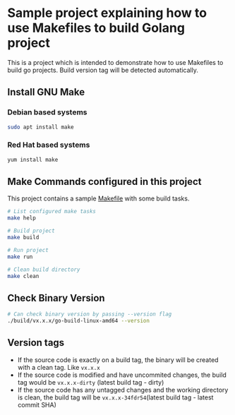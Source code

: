 # Sample project explaining how to use Makefiles to build Golang project

This is a project which is intended to demonstrate how to use Makefiles to build go projects. Build version tag will be detected automatically.

## Install GNU Make

### Debian based systems

```bash
sudo apt install make
```

### Red Hat based systems

```bash
yum install make
```

## Make Commands configured in this project

This project contains a sample [Makefile](./Makefile) with some build tasks.

```bash
# List configured make tasks
make help

# Build project
make build

# Run project
make run

# Clean build directory
make clean
```

## Check Binary Version

```bash
# Can check binary version by passing --version flag
./build/vx.x.x/go-build-linux-amd64 --version
```

## Version tags

- If the source code is exactly on a build tag, the binary will be created with a clean tag. Like `vx.x.x`
- If the source code is modified and have uncommited changes, the build tag would be `vx.x.x-dirty` (latest build tag - dirty)
- If the source code has any untagged changes and the working directory is clean, the build tag will be `vx.x.x-34fdr54`(latest build tag - latest commit SHA)
